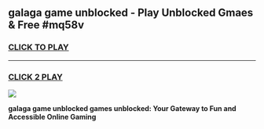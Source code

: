 
## galaga game unblocked - Play Unblocked Gmaes & Free #mq58v
<h3>
<a href="https://news.freeplayer.one?title=galaga_game_unblocked&ref=03M">CLICK TO PLAY</a></h3>
<hr>

<h3>
<a href="https://news.freeplayer.one?title=galaga_game_unblocked&ref=03M">CLICK 2 PLAY</a>
  
</h3>

<a href="https://news.freeplayer.one?title=galaga_game_unblocked&ref=03M"><img src="https://clearcache.store/games.png"></a>


**galaga game unblocked games unblocked: Your Gateway to Fun and Accessible Online Gaming**
